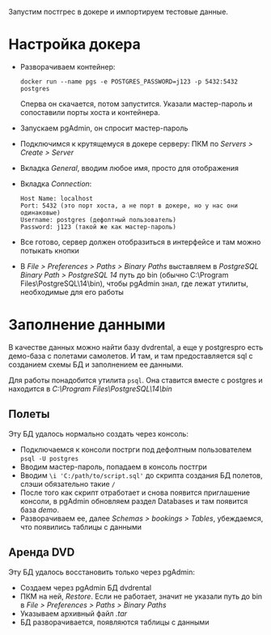 Запустим постгрес в докере и импортируем тестовые данные.

# Настройка докера

* Разворачиваем контейнер:

  ```
  docker run --name pgs -e POSTGRES_PASSWORD=j123 -p 5432:5432 postgres
  ```

  Сперва он скачается, потом запустится. Указали мастер-пароль и сопоставили порты хоста и контейнера.

* Запускаем pgAdmin, он спросит мастер-пароль

* Подключимся к крутящемуся в докере серверу: ПКМ по *Servers > Create > Server*

* Вкладка *General*, вводим любое имя, просто для отображения

* Вкладка *Connection*:

  ```
  Host Name: localhost
  Port: 5432 (это порт хоста, а не порт в докере, но у нас они одинаковые)
  Username: postgres (дефолтный пользователь)
  Password: j123 (такой же как мастер-пароль)
  ```

* Все готово, сервер должен отобразиться в интерфейсе и там можно потыкать кнопки

* В *File > Preferences > Paths > Binary Paths* выставляем в *PostgreSQL Binary Path > PostgreSQL 14* путь до bin (обычно C:\Program Files\PostgreSQL\14\bin), чтобы pgAdmin знал, где лежат утилиты, необходимые для его работы

# Заполнение данными

В качестве данных можно найти базу dvdrental, а еще у postgrespro есть демо-база с полетами самолетов. И там, и там предоставляется sql с созданием схемы БД и заполнением ее данными.

Для работы понадобится утилита `psql`. Она ставится вместе с postgres и находится в *C:\Program Files\PostgreSQL\14\bin*

## Полеты

Эту БД удалось нормально создать через консоль:

* Подключаемся к консоли пострги под дефолтным пользователем `psql -U postgres`
* Вводим мастер-пароль, попадаем в консоль постгри
* Вводим `\i 'C:/path/to/script.sql'` до скрипта создания БД полетов, слэши обязательно такие `/` 
* После того как скрипт отработает и снова появится приглашение консоли, в pgAdmin обновляем раздел Databases и там появится база *demo*.
* Разворачиваем ее, далее *Schemas > bookings > Tables*, убеждаемся, что появились таблицы с данными

## Аренда DVD

Эту БД удалось восстановить только через pgAdmin:

* Создаем через pgAdmin БД dvdrental
* ПКМ на ней, *Restore*. Если не работает, значит не указали путь до bin в *File > Preferences > Paths > Binary Paths*
* Указываем архивный файл *.tar*
* БД разворачивается, появляются таблицы с данными